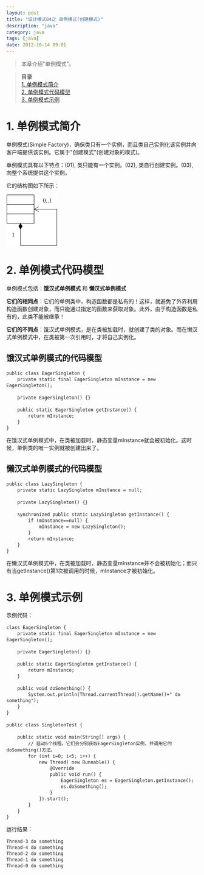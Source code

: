 ```yaml
---
layout: post
title: "设计模式04之 单例模式(创建模式)"
description: "java"
category: java
tags: [java]
date: 2012-10-14 09:01
---
```

 
> 本章介绍"单例模式"。

> **目录**  
[1. 单例模式简介](#anchor1)  
[2. 单例模式代码模型](#anchor2)  
[3. 单例模式示例](#anchor3)  

 
<a name="anchor1"></a>
# 1. 单例模式简介

单例模式(Simple Factory)，确保类只有一个实例，而且类自己实例化该实例并向客户端提供该实例。它属于"创建模式"(创建对象的模式)。

单例模式具有以下特点：(01), 类只能有一个实例。(02), 类自行创建实例。(03), 向整个系统提供这个实例。

它的结构图如下所示：

![img](/media/pic/design_patterns/pattern04_01.jpg)
 


<a name="anchor2"></a>
# 2. 单例模式代码模型

单例模式包括：**饿汉式单例模式** 和 **懒汉式单例模式**

**它们的相同点**：它们的单例类中，构造函数都是私有的！这样，就避免了外界利用构造函数创建对象，而只能通过指定的函数来获取对象。此外，由于构造函数是私有的，此类不能被继承！

**它们的不同点**：饿汉式单例模式，是在类被加载时，就创建了类的对象。而在懒汉式单例模式中，在类被第一次引用时，才将自己实例化。

 

## 饿汉式单例模式的代码模型

    public class EagerSingleton {
        private static final EagerSingleton mInstance = new EagerSingleton();

        private EagerSingleton() {}

        public static EagerSingleton getInstance() {
            return mInstance;
        }
    }

在饿汉式单例模式中，在类被加载时，静态变量mInstance就会被初始化。这时候，单例类的唯一实例就被创建出来了。


## 懒汉式单例模式的代码模型

    public class LazySingleton {
        private static LazySingleton mInstance = null;

        private LazySingleton() {}

        synchronized public static LazySingleton getInstance() {
            if (mInstance==null) {
                mInstance = new LazySingleton();
            }
            return mInstance;
        }
    }

在懒汉式单例模式中，在类被加载时，静态变量mInstance并不会被初始化；而只有当getInstance()第1次被调用的时候，mInstance才被初始化。

 
<a name="anchor3"></a>
# 3. 单例模式示例

示例代码：

    class EagerSingleton {
        private static final EagerSingleton mInstance = new EagerSingleton();

        private EagerSingleton() {}

        public static EagerSingleton getInstance() {
            return mInstance;
        }

        public void doSomething() {
            System.out.println(Thread.currentThread().getName()+" do something");
        }
    }

    public class SingletonTest {

        public static void main(String[] args) {
            // 启动5个线程。它们会分别获取EagerSingleton实例，并调用它的doSomething()方法。
            for (int i=0; i<5; i++) {
                new Thread( new Runnable() {
                    @Override
                    public void run() {
                        EagerSingleton es = EagerSingleton.getInstance();
                        es.doSomething();
                    }
                }).start();
            }
        }
    }

运行结果：

    Thread-3 do something
    Thread-4 do something
    Thread-2 do something
    Thread-1 do something
    Thread-0 do something

